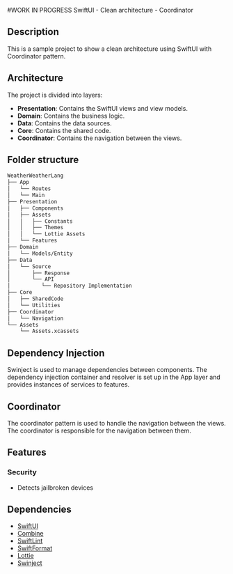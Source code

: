 #WORK IN PROGRESS
SwiftUI - Clean architecture - Coordinator

## Description
This is a sample project to show a clean architecture using SwiftUI with Coordinator pattern. 

## Architecture
The project is divided into layers:
- **Presentation**: Contains the SwiftUI views and view models.
- **Domain**: Contains the business logic.
- **Data**: Contains the data sources.
- **Core**: Contains the shared code.
- **Coordinator**: Contains the navigation between the views.

## Folder structure
```bash
WeatherWeatherLang
├── App
│   └── Routes
│   └── Main
├── Presentation
│   ├── Components
│   ├── Assets
│   │   ├── Constants
│   │   ├── Themes
│   │   └── Lottie Assets
│   └── Features
├── Domain
│   └── Models/Entity
├── Data
│   └── Source
│       ├── Response
│       └── API
│          └── Repository Implementation 
├── Core
│   ├── SharedCode
│   └── Utilities
├── Coordinator
│   └── Navigation
└── Assets
    └── Assets.xcassets
```

## Dependency Injection
Swinject is used to manage dependencies between components. The dependency injection container and resolver is set up in the App layer and provides instances of services to features.

## Coordinator
The coordinator pattern is used to handle the navigation between the views. The coordinator is responsible for the navigation between them.

## Features
### Security
 - Detects jailbroken devices

## Dependencies
- [SwiftUI](https://developer.apple.com/xcode/swiftui/)
- [Combine](https://developer.apple.com/documentation/combine)
- [SwiftLint](https://swiftpackageindex.com/realm/SwiftLint)
- [SwiftFormat](https://github.com/nicklockwood/SwiftFormat)
- [Lottie](https://github.com/airbnb/lottie-ios)
- [Swinject](https://github.com/Swinject/Swinject)
